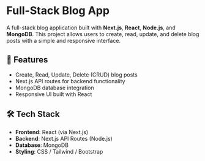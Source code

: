 # Full-Stack Blog App

A full-stack blog application built with **Next.js**, **React**, **Node.js**, and **MongoDB**. This project allows users to create, read, update, and delete blog posts with a simple and responsive interface.

## 🚀 Features

- Create, Read, Update, Delete (CRUD) blog posts  
- Next.js API routes for backend functionality  
- MongoDB database integration  
- Responsive UI built with React  

## 🛠 Tech Stack

- **Frontend**: React (via Next.js)  
- **Backend**: Next.js API Routes (Node.js)  
- **Database**: MongoDB  
- **Styling**: CSS / Tailwind / Bootstrap 
